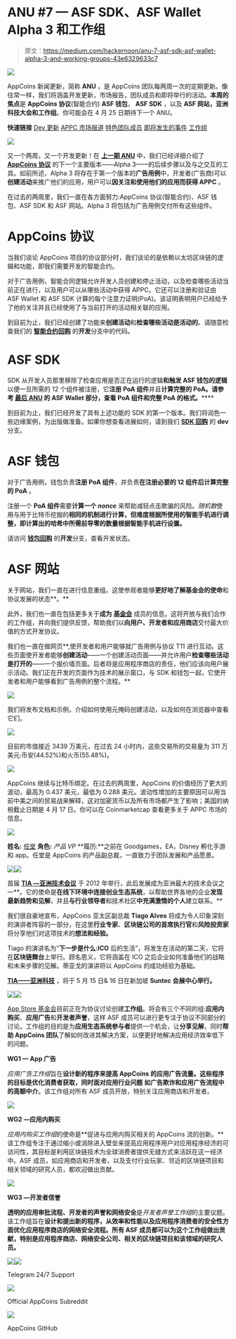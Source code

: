 # ANU #7 — ASF SDK、ASF Wallet Alpha 3 和工作组

> 原文：<https://medium.com/hackernoon/anu-7-asf-sdk-asf-wallet-alpha-3-and-working-groups-43e6329633c7>

![](img/fd8a91bbf9be893dcbfa54761f6e1607.png)

AppCoins 新闻更新，简称 **ANU** ，是 AppCoins 团队每两周一次的定期更新。像往常一样，我们将涵盖开发更新，市场报告，团队成员和即将举行的活动。**本周的焦点**是 **AppCoins 协议**(智能合约) **ASF 钱包**， **ASF SDK** ，以及 **ASF 网站，亚洲科技大会和工作组**。你可能会在 4 月 25 日期待下一个 ANU。

**快速链接** [Dev 更新](#4095)
[APPC 市场报道](#9106)
[特色团队成员](#432d)
[即将发生的事件](#163f)
[工作组](#4c04)

![](img/2b13db65b355e0fc23215c6a31c6b189.png)

又一个两周，又一个开发更新！在 [**上一期 ANU**](https://hackernoon.com/anu-6-asf-wallet-alpha-2-gdc-coverage-and-ethereum-enterprise-alliance-7263c61fcf93) 中，我们已经详细介绍了 [**AppCoins 协议**](https://appcoins.io) 的下一个主要版本——Alpha 3——的后续步骤以及与之交互的工具。如前所述，Alpha 3 将存在于第一个版本的**广告用例**中，开发者(广告商)可以**创建活动**来推广他们的应用，用户可以**因关注和使用他们的应用而获得 APPC** 。

在过去的两周里，我们一直在各方面努力:AppCoins 协议(智能合约)、ASF 钱包、ASF SDK 和 ASF 网站。Alpha 3 将包括为广告用例交付所有这些组件。

# AppCoins 协议

当我们谈论 AppCoins 项目的协议部分时，我们谈论的是依赖以太坊区块链的逻辑和功能，即我们需要开发的智能合约。

对于广告用例，智能合同逻辑允许开发人员创建和停止活动，以及检查哪些活动当前正在进行，以及用户可以从哪些活动中获得 APPC。它还可以注册和验证由 ASF Wallet 和 ASF SDK 计算的每个注意力证明(PoA)。该证明表明用户已经给予了他的关注并且已经使用了与当前打开的活动相关联的应用。

到目前为止，我们已经创建了功能来**创建活动**和**检查哪些活动是活动的**。请随意检查我们的 [**智能合约回购**](https://github.com/AppStoreFoundation/asf-contracts/blob/dev/deploy/contracts/Advertisement.sol) 的**开发**分支中的代码。

# ASF SDK

SDK 从开发人员那里移除了检查应用是否正在运行的逻辑**和触发 ASF 钱包的逻辑**以便一旦所需的 12 个组件被注册，它**注册 PoA 组件**并且**计算完整的 PoA。请参考 [**最后 ANU**](https://hackernoon.com/anu-6-asf-wallet-alpha-2-gdc-coverage-and-ethereum-enterprise-alliance-7263c61fcf93) 的 ASF Wallet 部分，查看 PoA 组件和完整 PoA 的格式。******

到目前为止，我们已经开发了具有上述功能的 SDK 的第一个版本。我们将润色一些边缘案例，为出版做准备。如果你想查看进展如何，请到我们 [**SDK 回购**](https://github.com/AppStoreFoundation/asf-sdk/tree/dev) 的 **dev** 分支。

# ASF 钱包

对于广告用例，钱包负责**注册 PoA 组件**，并负责**在注册必要的 **12 组件**后计算完整的 PoA** 。

注册一个 **PoA 组件**需要**计算一个 *nonce*** 来帮助减轻点击欺骗的风险。*随机数*使用与用于比特币挖掘的**相同的机制进行计算，但难度根据所使用的智能手机进行调整，即计算出的哈希中所需前导零的数量根据智能手机进行设置。**

请访问 [**钱包回购**](https://github.com/AppStoreFoundation/asf-wallet-android/tree/dev) 的**开发**分支，查看开发状态。

# ASF 网站

关于网站，我们一直在进行信息重组。这使参观者能够**更好地了解基金会的使命**和协议发展的状态**。**

此外，我们也一直在包括更多关于**成为** [**基金会**](https://appstorefoundation.org) 成员的信息。这将开放与我们合作的工作组，并向我们提供反馈，帮助我们以**向用户、开发者和应用商店**交付最大价值的方式开发协议。

我们也一直在做网页**,使开发者和用户能够就广告用例与协议 T11 进行互动。这些页面使开发者能够**创建活动**——一个创建活动页面——并允许用户**检查哪些活动是打开的**——一个报价墙页面。后者将是应用程序商店的责任，他们应该向用户展示活动。我们正在开发的页面作为技术的展示窗口，与 SDK 和钱包一起，它使开发者和用户能够看到广告用例的整个流程。**

![](img/64a5dd3af9446d31495254295c55d68a.png)

我们将发布文档和示例，介绍如何使用元掩码创建活动，以及如何在浏览器中查看它们。

![](img/6aa6a9ec1a5ec3235dd00473d2a474a4.png)

目前的市值接近 3439 万美元，在过去 24 小时内，这些交易所的交易量为 311 万美元:币安(44.52%)和火币(55.48%)。

![](img/4da628d6de1b4926020847281bfc1da0.png)

AppCoins 继续与比特币绑定。在过去的两周里，AppCoins 的价值经历了更大的波动，最高为 0.437 美元，最低为 0.288 美元。波动性增加的主要原因可以用当前中美之间的贸易战来解释，这对加密货币以及所有市场都产生了影响；美国的纳税截止日期是 4 月 17 日。你可以在 Coinmarketcap 查看更多关于 APPC 市场的信息。

![](img/0eab89d62fbfb115d872a8afda865220.png)

**姓名:** [任堂](https://www.linkedin.com/in/rentang/)
**角色:** *产品 VP*
**履历:**之前在 Goodgames，EA，Disney 孵化手游和 app。任堂是 AppCoins 的产品副总裁，一直致力于团队发展和产品愿景。

![](img/0016d602cab8061d71c105a1b61f39ca.png)![](img/0d1397fd7ce8624f03f89b74d81f0c65.png)

首届 [**TIA —亚洲技术会议**](https://www.techinasia.com/events/singapore) 于 2012 年举行，此后发展成为亚洲最大的技术会议之一**。它的使命是**在线下环境中连接创业生态系统**，以帮助世界各地的企业**发现最新趋势和见解**，并且**与行业领导者**和技术社区**中充满激情的个人**建立联系。**

我们很自豪地宣布，AppCoins 亚太区副总裁 **Tiago Alves** 将成为令人印象深刻的演讲者阵容的一部分，在这里**行业专家**、**区块链公司的首席执行官**和**风险投资家**将分享他们对这项技术的**想法和经验。**

Tiago 的演讲名为“**下一步是什么:ICO** 后的生活”，将发生在活动的第二天，它将在**区块链舞台**上举行。顾名思义，它将涵盖在 ICO 之后企业如何准备他们的战略和未来步骤的见解。蒂亚戈的演讲将以 AppCoins 的成功经验为基础。

[**TIA——亚洲科技**](https://www.techinasia.com/events/singapore/) ，将于 5 月 15 日& 16 日在新加坡 **Suntec 会展中心举行。**

![](img/9420528c8a6dbee27b9b9d311bd87c0b.png)![](img/68443d360508ca797ce38410346b5894.png)

[App Store 基金会](https://www.appstorefoundation.org)目前正在为协议讨论创建**工作组**。将会有三个不同的组:**应用内购买**、**应用广告**和**开发者声誉**，这样 ASF 成员可以进行更专注于协议不同部分的讨论。工作组的目的是为**应用生态系统参与者**提供一个机会，让**分享见解**，同时**帮助 AppCoins 团队**了解如何改进其解决方案，以便更好地解决应用经济效率低下的问题。

**WG1 — App 广告**

*应用广告工作组*旨在**设计新的程序来提高 AppCoins 的应用广告流量。**这些程序的**目标是优化消费者获取，同时面对应用行业问题** **如广告欺诈和应用广告流程中的高额中介**。该工作组对所有 ASF 成员开放，特别关注应用商店和开发者。

![](img/c3b99c96b2d31b6a3a42a015b6aa57fb.png)

**WG2 —应用内购买**

*应用内购买工作组*的使命是**促进与应用内购买相关的 AppCoins 流的创新。**该工作组专注于通过缩小或消除进入壁垒来提高应用程序用户对应用程序经济的可访问性，其目标是利用区块链技术为全球消费者提供无缝方式来活跃在这一经济中。ASF 成员，如应用商店和开发者，以及支付行业玩家、邻近的区块链项目和相关领域的研究人员，都欢迎做出贡献。

![](img/91bd786086a2b50dfe4785784b1bd1c3.png)

**WG3 —开发者信誉**

**透明的应用审批流程、开发者的声誉和网络安全**是*开发者声誉工作组*的主要议题。该工作组旨在**设计和提出新的程序，从效率和性能以及应用程序消费者的安全性方面优化应用程序商店的网络安全流程。所有 ASF 成员都可以为这个工作组做出贡献，特别是应用程序商店、网络安全公司、相关的区块链项目和该领域的研究人员。**

![](img/751d1274505198f68e815a123a1317ed.png)[![](img/ea04e326fae328ebd79df0de5bb15721.png)](https://t.me/appcoinsofficial)

Telegram 24/7 Support

[![](img/21249e965940e46821260788c822eaba.png)](https://www.reddit.com/r/AppcoinsProtocol/)

Official AppCoins Subreddit

[![](img/e9b6b5d0d44b8137c1dd89e4cd360429.png)](https://github.com/Aptoide/AppCoins-ethereumj)

AppCoins GitHub